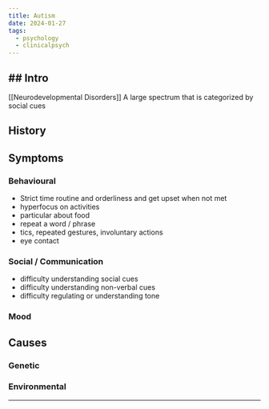 ```yaml
---
title: Autism
date: 2024-01-27
tags:
  - psychology
  - clinicalpsych
---
```

## ## Intro
[[Neurodevelopmental Disorders]]
A large spectrum that is categorized by social cues 
## History
## Symptoms 
### Behavioural
- Strict time routine and orderliness and get upset when not met
- hyperfocus on activities 
- particular about food
- repeat a word / phrase
- tics, repeated gestures, involuntary actions
- eye contact 
### Social / Communication
- difficulty understanding social cues 
- difficulty understanding non-verbal cues
- difficulty regulating or understanding tone
### Mood
## Causes 
### Genetic 
### Environmental 

---
